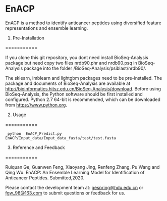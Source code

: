 # EnACP
 
EnACP is a method to identify anticancer peptides using diversified feature representations and ensemble learning.

1. Pre-Installation

===========

If you clone this git repository, you dont need install BioSeq-Analysis package but need copy two files nrdb90.phr and nrdb90.psq in BioSeq-Analysis package into the folder /BioSeq-Analysis/psiblast/nrdb90/.

The sklearn, imblearn and lightgbm packages need to be pre-installed. 
The package and documents of BioSeq-Analysis are available at http://bioinformatics.hitsz.edu.cn/BioSeq-Analysis/download. 
Before using BioSeq-Analysis, the Python software should be first installed and configured. Python 2.7 64-bit is recommended, which can be downloaded from https://www.python.org. 

2. Usage 

===========
  
     python  EnACP_Predict.py EnACP/Input_data/Input_data_fasta/test/test.fasta


3. Reference and Feedback

===========

  Ruiquan Ge, Guanwen Feng, Xiaoyang Jing, Renfeng Zhang, Pu Wang and Qing Wu. EnACP: An Ensemble Learning Model for Identification of     Anticancer Peptides. Submitted,2020.
 
  Please contact the development team at: gespring@hdu.edu.cn or fgw_98@163.com to submit questions or feedback for us.
